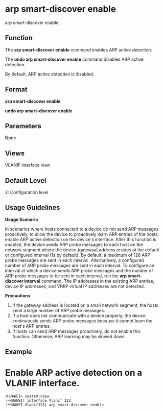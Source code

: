 arp smart-discover enable
=========================

arp smart-discover enable

Function
--------



The **arp smart-discover enable** command enables ARP active detection.

The **undo arp smart-discover enable** command disables ARP active detection.



By default, ARP active detection is disabled.


Format
------

**arp smart-discover enable**

**undo arp smart-discover enable**


Parameters
----------

None

Views
-----

VLANIF interface view


Default Level
-------------

2: Configuration level


Usage Guidelines
----------------

**Usage Scenario**

In scenarios where hosts connected to a device do not send ARP messages proactively, to allow the device to proactively learn ARP entries of the hosts, enable ARP active detection on the device's interface. After this function is enabled, the device sends ARP probe messages to each host on the network segment where the device (gateway) address resides at the default or configured interval (1s by default). By default, a maximum of 128 ARP probe messages are sent in each interval. Alternatively, a configured number of ARP probe messages are sent in each interval. To configure an interval at which a device sends ARP probe messages and the number of ARP probe messages to be sent in each interval, run the **arp smart-discover interval** command. The IP addresses in the existing ARP entries, device IP addresses, and VRRP virtual IP addresses are not detected.

**Precautions**

1. If the gateway address is located on a small network segment, the hosts send a large number of ARP probe messages.
2. If a host does not communicate with a device properly, the device continuously sends ARP probe messages because it cannot learn the host's ARP entries.
3. If hosts can send ARP messages proactively, do not enable this function. Otherwise, ARP learning may be slowed down.

Example
-------

# Enable ARP active detection on a VLANIF interface.
```
<HUAWEI> system-view
[~HUAWEI] interface Vlanif 123
[*HUAWEI-Vlanif123] arp smart-discover enable

```